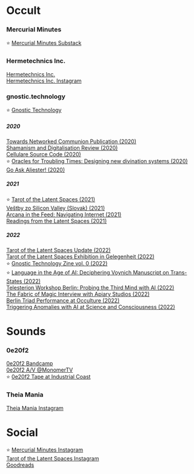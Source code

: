 # Occult

### Mercurial Minutes
⭐ [Mercurial Minutes Substack](https://mercurialminutes.substack.com/)

### Hermetechnics Inc.
[Hermetechnics Inc.](https://www.hermetechnics.life/)\
[Hermetechnics Inc. Instagram](https://www.instagram.com/hermetechnics/)

### gnostic.technology

⭐ [Gnostic Technology](https://gnostic.technology/)

##### 2020

[Towards Networked Communion Publication (2020)](https://issuu.com/fsse/docs/tagungsbuch_2020_en)\
[Shamanism and Digitalisation Review (2020)](https://www.shamanism.eu/review-conference-shamanism-and-digitalisation/)\
[Cellulare Source Code (2020)](https://github.com/hermetechnics/cellulare)\
⭐ [Oracles for Troubling Times: Designing new divination systems (2020)](https://www.youtube.com/watch?v=KxmAd6ByK40)\
[Go Ask Aliester! (2020)](https://www.instagram.com/p/B_m_QXYHijq/)

##### 2021

⭐ [Tarot of the Latent Spaces (2021)](https://mercurialminutes.substack.com/p/tarot-of-the-latent-spaces-by-hermetechnics)\
[Veštby zo Silicon Valley (Slovak) (2021)](https://www.facebook.com/events/504827170512030)\
[Arcana in the Feed: Navigating Internet (2021)](https://www.youtube.com/watch?v=9aimRQlVYXo)\
[Readings from the Latent Spaces (2021)](https://www.instagram.com/tarot_of_the_latent_spaces/)

##### 2022

[Tarot of the Latent Spaces Update (2022)](https://mercurialminutes.substack.com/p/tarot-of-the-latent-spaces-update)\
[Tarot of the Latent Spaces Exhibition in Gelegenheit (2022)](https://www.instagram.com/p/CZenVmLtr6z/?igshid=YmMyMTA2M2Y=)\
⭐ [Gnostic Technology Zine vol. 0 (2022)](https://gnostic.technology/)\
⭐ [Language in the Age of AI: Deciphering Voynich Manuscript on Trans-States (2022)](https://trans-states.org/speaker/karin-valis/)\
[Telesterion Workshop Berlin: Probing the Third Mind with AI (2022)](https://www.ticketsource.co.uk/theexplorersclub/t-noollod)\
[The Fabric of Magic Interview with Apiary Studios (2022)](https://apiarystudios.org/antenna/tarot-of-latent-spaces)\
[Berlin Triad Performance at Occulture (2022)](https://occultureconference.com/)\
[Triggering Anomalies with AI at Science and Consciousness (2022)](https://www.ubiquityuniversity.org/courses/science-and-consciousness-2022-making-wyrd-the-norm/)


# Sounds

### 0e20f2
[0e20f2 Bandcamp](https://0e20f2.bandcamp.com/releases)\
[0e20f2 A/V @MonomerTV](https://vimeo.com/465105344#t=1400)\
⭐ [0e20f2 Tape at Industrial Coast](https://industrialcoast.bigcartel.com/product/oe20f2)

### Theia Mania

[Theia Mania Instagram](https://www.instagram.com/theia_maniaaa/)

# Social

⭐ [Mercurial Minutes Instagram](https://www.instagram.com/cannot_cross_water/)\
[Tarot of the Latent Spaces Instagram](https://www.instagram.com/tarot_of_the_latent_spaces/)\
[Goodreads](https://www.goodreads.com/user/show/23194428-karin)
